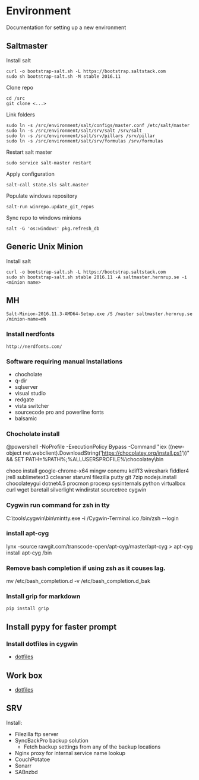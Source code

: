 # Environment
Documentation for setting up a new environment

## Saltmaster
Install salt

```
curl -o bootstrap-salt.sh -L https://bootstrap.saltstack.com
sudo sh bootstrap-salt.sh -M stable 2016.11
```

Clone repo

```
cd /src
git clone <...>
```

Link folders

```
sudo ln -s /src/environment/salt/configs/master.conf /etc/salt/master
sudo ln -s /src/environment/salt/srv/salt /srv/salt
sudo ln -s /src/environment/salt/srv/pillars /srv/pillar
sudo ln -s /src/environment/salt/srv/formulas /srv/formulas
```

Restart salt master
```
sudo service salt-master restart
```

Apply configuration
```
salt-call state.sls salt.master
```

Populate windows repository
```
salt-run winrepo.update_git_repos
```

Sync repo to windows minions
```
salt -G 'os:windows' pkg.refresh_db
```


## Generic Unix Minion

Install salt
```
curl -o bootstrap-salt.sh -L https://bootstrap.saltstack.com
sudo sh bootstrap-salt.sh stable 2016.11 -A saltmaster.hernrup.se -i <minion name>
```


## MH
```
Salt-Minion-2016.11.3-AMD64-Setup.exe /S /master saltmaster.hernrup.se /minion-name=mh
```

### Install nerdfonts
```
http://nerdfonts.com/
```

### Software requiring manual Installations
- chocholate
- q-dir
- sqlserver
- visual studio
- redgate
- vista switcher
- sourcecode pro and powerline fonts
- balsamic

### Chocholate install
@powershell -NoProfile -ExecutionPolicy Bypass -Command "iex ((new-object net.webclient).DownloadString('https://chocolatey.org/install.ps1'))" && SET PATH=%PATH%;%ALLUSERSPROFILE%\chocolatey\bin

choco install google-chrome-x64 mingw conemu kdiff3 wireshark fiddler4 jre8 sublimetext3 ccleaner staruml filezilla putty git 7zip nodejs.install chocolateygui dotnet4.5 procmon procexp sysinternals python virtualbox curl wget baretail silverlight windirstat sourcetree cygwin

### Cygwin run command for zsh in tty
C:\tools\cygwin\bin\mintty.exe -i /Cygwin-Terminal.ico /bin/zsh --login

### install apt-cyg
lynx -source rawgit.com/transcode-open/apt-cyg/master/apt-cyg > apt-cyg
install apt-cyg /bin

### Remove bash completion if using zsh as it couses lag.
mv /etc/bash_completion.d -v /etc/bash_completion.d_bak

### Install grip for markdown
`pip install grip`

## Install pypy for faster prompt

### Install dotfiles in cygwin
- [dotfiles](https://github.com/Hernrup/dotfiles)

## Work box
- [dotfiles](https://github.com/Hernrup/dotfiles)

## SRV
Install:

- Filezilla ftp server
- SyncBackPro backup solution
  - Fetch backup settings from any of the backup locations
- Nginx proxy for internal service name lookup
- CouchPotatoe
- Sonarr
- SABnzbd
